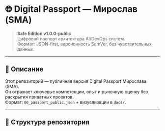 # 🌐 Digital Passport — Мирослав (SMA)

> **Safe Edition v1.0.0-public**  
> Цифровой паспорт архитектора AI/DevOps систем.  
> Формат: JSON-first, версионность SemVer, без чувствительных данных.

---

## 📜 Описание
Этот репозиторий — публичная версия Digital Passport Мирослава (SMA).  
Он отражает ключевые компетенции, опыт и рыночную оценку без раскрытия приватных проектов.  
Формат: `00_passport_public.json` + визуализации в `docs/`.

---

## 📂 Структура репозитория
